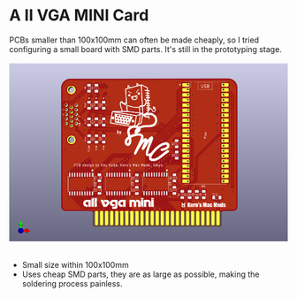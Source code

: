 # A II VGA MINI Card

PCBs smaller than 100x100mm can often be made cheaply, so I tried configuring a small board with SMD parts. It's still in the prototyping stage.<BR><BR>
<img src="Pictures/AIIVGAMINI_TOP.png" width="520px"><BR><BR>

- Small size within 100x100mm<BR>
- Uses cheap SMD parts, they are as large as possible, making the soldering process painless.<BR>
